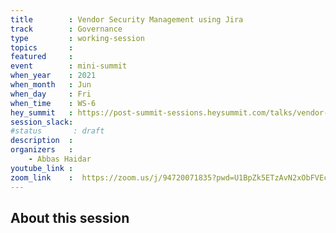 ```yaml
---
title        : Vendor Security Management using Jira
track        : Governance
type         : working-session
topics       :
featured     :
event        : mini-summit
when_year    : 2021
when_month   : Jun
when_day     : Fri
when_time    : WS-6
hey_summit   : https://post-summit-sessions.heysummit.com/talks/vendor-security-management-using-jira/
session_slack:
#status       : draft
description  :
organizers   :
    - Abbas Haidar
youtube_link :
zoom_link    :  https://zoom.us/j/94720071835?pwd=U1BpZk5ETzAvN2xObFVEcXFabSt1UT09
---
```


## About this session
